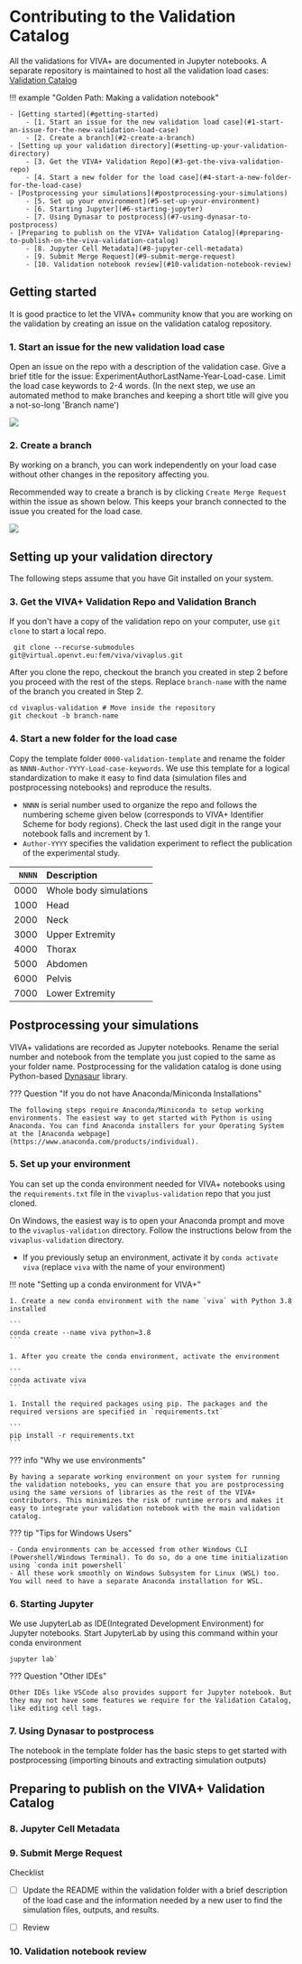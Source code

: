 # Contributing to the Validation Catalog

All the validations for VIVA+ are documented in Jupyter notebooks. A separate repository is maintained to host all the validation load cases: [Validation Catalog](https://virtual.openvt.eu/fem/viva/vivaplus-validation)

!!! example "Golden Path: Making a validation notebook"

    - [Getting started](#getting-started)
        - [1. Start an issue for the new validation load case](#1-start-an-issue-for-the-new-validation-load-case)
        - [2. Create a branch](#2-create-a-branch)
    - [Setting up your validation directory](#setting-up-your-validation-directory)
        - [3. Get the VIVA+ Validation Repo](#3-get-the-viva-validation-repo)
        - [4. Start a new folder for the load case](#4-start-a-new-folder-for-the-load-case)
    - [Postprocessing your simulations](#postprocessing-your-simulations)
        - [5. Set up your environment](#5-set-up-your-environment)
        - [6. Starting Jupyter](#6-starting-jupyter)
        - [7. Using Dynasar to postprocess](#7-using-dynasar-to-postprocess)
    - [Preparing to publish on the VIVA+ Validation Catalog](#preparing-to-publish-on-the-viva-validation-catalog)
        - [8. Jupyter Cell Metadata](#8-jupyter-cell-metadata)
        - [9. Submit Merge Request](#9-submit-merge-request)
        - [10. Validation notebook review](#10-validation-notebook-review)
    

## Getting started

It is good practice to let the VIVA+ community know that you are working on the validation by creating an issue on the validation catalog repository.

### 1. Start an issue for the new validation load case

Open an issue on the repo with a description of the validation case. Give a brief  title for the issue: ExperimentAuthorLastName-Year-Load-case. Limit the load case keywords to 2-4 words. (In the next step, we use an automated method to make branches and keeping a short title will give you a not-so-long 'Branch name')

![](img/contributor-guide-start-issue.gif)

### 2. Create a branch

 By working on a branch, you can work independently on your load case without other changes in the repository affecting you.

 Recommended way to create a branch is by clicking `Create Merge Request` within the issue as shown below. This keeps your branch connected to the issue you created for the load case.

![](img/validation-catalog-start-branch.png)

## Setting up your validation directory

The following steps assume that you have Git installed on your system.

### 3. Get the VIVA+ Validation Repo and Validation Branch

If you don't have a copy of the validation repo on your computer, use `git clone` to start a local repo.

```
 git clone --recurse-submodules git@virtual.openvt.eu:fem/viva/vivaplus.git
```
After you clone the repo, checkout the branch you created in step 2 before you proceed with the rest of the steps. Replace `branch-name` with the name of the branch you created in Step 2.

```
cd vivaplus-validation # Move inside the repository
git checkout -b branch-name
```
### 4. Start a new folder for the load case

Copy the template folder `0000-validation-template` and rename the folder as `NNNN-Author-YYYY-Load-case-keywords`. We use this template for a logical standardization to make it easy to find data (simulation files and postprocessing notebooks) and reproduce the results.

- `NNNN` is serial number used to organize the repo and follows the numbering scheme given below (corresponds to VIVA+ Identifier Scheme for body regions). Check the last used digit in the range your notebook falls and increment by 1.
-  `Author-YYYY` specifies the validation experiment to reflect the publication of the experimental study. 

| `NNNN` | Description            |
|-------:|:-----------------------|
|   0000 | Whole body simulations |
|   1000 | Head                   |
|   2000 | Neck                   |
|   3000 | Upper Extremity        |
|   4000 | Thorax                 |
|   5000 | Abdomen                |
|   6000 | Pelvis                 |
|   7000 | Lower Extremity        |


## Postprocessing your simulations

VIVA+ validations are recorded as Jupyter notebooks. Rename the serial number and notebook from the template you just copied to the same as your folder name. Postprocessing for the validation catalog is done using Python-based [Dynasaur](../user-guide/60-postprocess-dynasaur.md) library.

??? Question "If you do not have Anaconda/Miniconda Installations"

    The following steps require Anaconda/Miniconda to setup working environments. The easiest way to get started with Python is using Anaconda. You can find Anaconda installers for your Operating System at the [Anaconda webpage](https://www.anaconda.com/products/individual). 

### 5. Set up your environment


You can set up the conda environment needed for VIVA+ notebooks using the `requirements.txt` file in the `vivaplus-validation` repo that you just cloned.

On Windows, the easiest way is to open your Anaconda prompt and move to the `vivaplus-validation` directory. Follow the instructions below from the `vivaplus-validation` directory. 

- If you previously setup an environment, activate it by `conda activate viva` (replace `viva` with the name of your environment)


!!! note "Setting up a conda environment for VIVA+"

    1. Create a new conda environment with the name `viva` with Python 3.8 installed

    ```
    conda create --name viva python=3.8
    ```

    1. After you create the conda environment, activate the environment

    ```
    conda activate viva
    ```

    1. Install the required packages using pip. The packages and the required versions are specified in `requirements.txt`

    ```
    pip install -r requirements.txt
    ```


??? info "Why we use environments"

    By having a separate working environment on your system for running the validation notebooks, you can ensure that you are postprocessing using the same versions of libraries as the rest of the VIVA+ contributors. This minimizes the risk of runtime errors and makes it easy to integrate your validation notebook with the main validation catalog.

??? tip "Tips for Windows Users"

    - Conda environments can be accessed from other Windows CLI (Powershell/Windows Terminal). To do so, do a one time initialization using `conda init powershell` 
    - All these work smoothly on Windows Subsystem for Linux (WSL) too. You will need to have a separate Anaconda installation for WSL. 
        

### 6. Starting Jupyter

We use JupyterLab as IDE(Integrated Development Environment) for Jupyter notebooks. Start JupyterLab by using this command within your conda environment 

```
jupyter lab` 
```

??? Question "Other IDEs"

    Other IDEs like VSCode also provides support for Jupyter notebook. But they may not have some features we require for the Validation Catalog, like editing cell tags.

### 7. Using Dynasar to postprocess

The notebook in the template folder has the basic steps to get started with postprocessing (importing binouts and extracting simulation outputs)

<!-- TODO: Add note on snippets -->
## Preparing to publish on the VIVA+ Validation Catalog

### 8. Jupyter Cell Metadata

### 9. Submit Merge Request

Checklist

- [ ] Update the README within the validation folder with a brief description of the load case and the information needed by a new user to find the simulation files, outputs, and results.
- [ ] Review


<!-- TODO: (Jobin) Update checklist -->

### 10. Validation notebook review